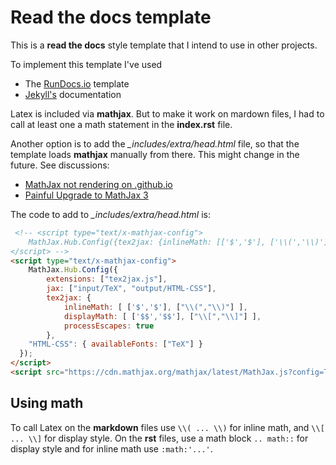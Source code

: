 # Read the docs template

This is a **read the docs** style template that I intend to use in other projects. 

To implement this template I've used

- The [RunDocs.io](https://rundocs.io/) template
- [Jekyll's](https://jekyllrb.com) documentation

Latex is included via **mathjax**. But to make it work on mardown files, I had to call at least one a math statement in the **index.rst** file.

Another option is to add the *_includes/extra/head.html* file, so that the template loads **mathjax** manually from there. This might change in the future. See discussions:

- [MathJax not rendering on .github.io](https://github.com/github/pages-gem/issues/307)
- [Painful Upgrade to MathJax 3](https://chrisyeh96.github.io/2020/03/29/mathjax3.html)

The code to add to *_includes/extra/head.html* is:

```html
 <!-- <script type="text/x-mathjax-config">
    MathJax.Hub.Config({tex2jax: {inlineMath: [['$','$'], ['\\(','\\)']]}});
</script> -->
<script type="text/x-mathjax-config">
    MathJax.Hub.Config({
        extensions: ["tex2jax.js"],
        jax: ["input/TeX", "output/HTML-CSS"],
        tex2jax: {
            inlineMath: [ ['$','$'], ["\\(","\\)"] ],
            displayMath: [ ['$$','$$'], ["\\[","\\]"] ],
            processEscapes: true
        },
    "HTML-CSS": { availableFonts: ["TeX"] }
  });
</script>
<script src="https://cdn.mathjax.org/mathjax/latest/MathJax.js?config=TeX-AMS-MML_HTMLorMML" type="text/javascript"></script>
```

## Using math

To call Latex on the **markdown** files use `\\( ... \\)` for inline math, and `\\[ ... \\]` for display style. On the **rst** files, use a math block `.. math::` for display style and for inline math use `:math:'...'`.
